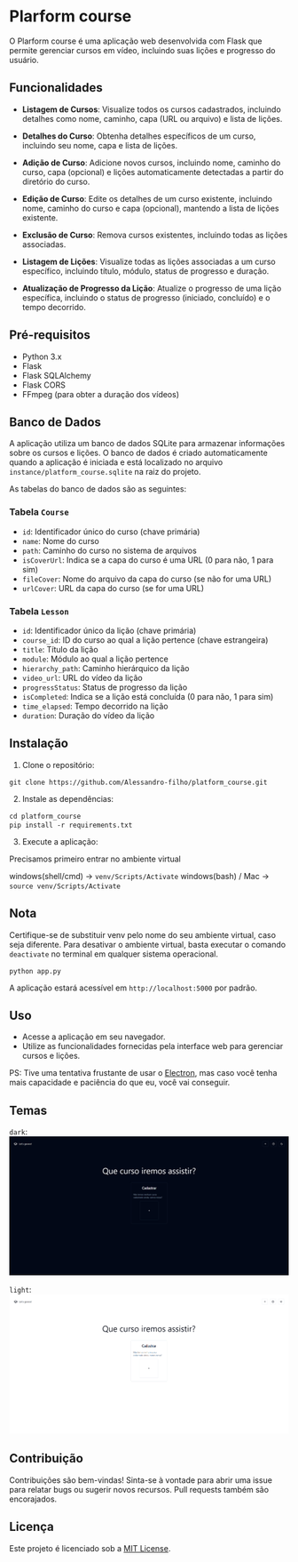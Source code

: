 # Plarform course

O Plarform course é uma aplicação web desenvolvida com Flask que permite gerenciar cursos em vídeo, incluindo suas lições e progresso do usuário.

## Funcionalidades

- **Listagem de Cursos**: Visualize todos os cursos cadastrados, incluindo detalhes como nome, caminho, capa (URL ou arquivo) e lista de lições.

- **Detalhes do Curso**: Obtenha detalhes específicos de um curso, incluindo seu nome, capa e lista de lições.

- **Adição de Curso**: Adicione novos cursos, incluindo nome, caminho do curso, capa (opcional) e lições automaticamente detectadas a partir do diretório do curso.

- **Edição de Curso**: Edite os detalhes de um curso existente, incluindo nome, caminho do curso e capa (opcional), mantendo a lista de lições existente.

- **Exclusão de Curso**: Remova cursos existentes, incluindo todas as lições associadas.

- **Listagem de Lições**: Visualize todas as lições associadas a um curso específico, incluindo título, módulo, status de progresso e duração.

- **Atualização de Progresso da Lição**: Atualize o progresso de uma lição específica, incluindo o status de progresso (iniciado, concluído) e o tempo decorrido.

## Pré-requisitos

- Python 3.x
- Flask
- Flask SQLAlchemy
- Flask CORS
- FFmpeg (para obter a duração dos vídeos)

## Banco de Dados

A aplicação utiliza um banco de dados SQLite para armazenar informações sobre os cursos e lições. O banco de dados é criado automaticamente quando a aplicação é iniciada e está localizado no arquivo `instance/platform_course.sqlite` na raiz do projeto.

As tabelas do banco de dados são as seguintes:

### Tabela `Course`

- `id`: Identificador único do curso (chave primária)
- `name`: Nome do curso
- `path`: Caminho do curso no sistema de arquivos
- `isCoverUrl`: Indica se a capa do curso é uma URL (0 para não, 1 para sim)
- `fileCover`: Nome do arquivo da capa do curso (se não for uma URL)
- `urlCover`: URL da capa do curso (se for uma URL)

### Tabela `Lesson`

- `id`: Identificador único da lição (chave primária)
- `course_id`: ID do curso ao qual a lição pertence (chave estrangeira)
- `title`: Título da lição
- `module`: Módulo ao qual a lição pertence
- `hierarchy_path`: Caminho hierárquico da lição
- `video_url`: URL do vídeo da lição
- `progressStatus`: Status de progresso da lição
- `isCompleted`: Indica se a lição está concluída (0 para não, 1 para sim)
- `time_elapsed`: Tempo decorrido na lição
- `duration`: Duração do vídeo da lição

## Instalação

1. Clone o repositório:

```shell
git clone https://github.com/Alessandro-filho/platform_course.git
```

2. Instale as dependências:

```shell
cd platform_course
pip install -r requirements.txt
```

3. Execute a aplicação:

Precisamos primeiro entrar no ambiente virtual

windows(shell/cmd) -> `venv/Scripts/Activate`
windows(bash) / Mac -> `source venv/Scripts/Activate`

## Nota

Certifique-se de substituir venv pelo nome do seu ambiente virtual, caso seja diferente.
Para desativar o ambiente virtual, basta executar o comando `deactivate` no terminal em qualquer sistema operacional.

```shell
python app.py
```

A aplicação estará acessível em `http://localhost:5000` por padrão.

## Uso

- Acesse a aplicação em seu navegador.
- Utilize as funcionalidades fornecidas pela interface web para gerenciar cursos e lições.

PS: Tive uma tentativa frustante de usar o [Electron](https://www.electronjs.org/pt/), mas caso você tenha mais capacidade e paciência do que eu, você vai conseguir.

## Temas

`dark`:
![tema dark](./front-end/public/dark.png)

`light`:
![tema light](./front-end/public/light.png)

## Contribuição

Contribuições são bem-vindas! Sinta-se à vontade para abrir uma issue para relatar bugs ou sugerir novos recursos. Pull requests também são encorajados.

## Licença

Este projeto é licenciado sob a [MIT License](https://opensource.org/licenses/MIT).